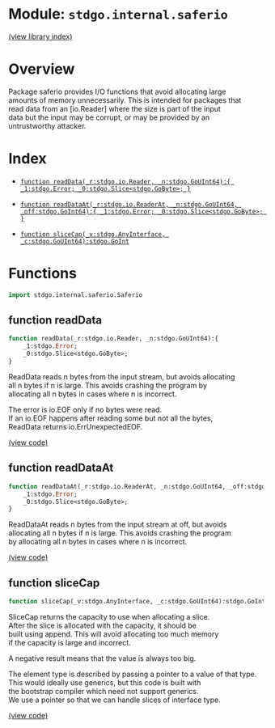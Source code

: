 # Module: `stdgo.internal.saferio`

[(view library index)](../../stdgo.md)


# Overview


Package saferio provides I/O functions that avoid allocating large  
amounts of memory unnecessarily. This is intended for packages that  
read data from an \[io.Reader\] where the size is part of the input  
data but the input may be corrupt, or may be provided by an  
untrustworthy attacker.  



# Index


- [`function readData(_r:stdgo.io.Reader, _n:stdgo.GoUInt64):{
	_1:stdgo.Error;
	_0:stdgo.Slice<stdgo.GoByte>;
}`](<#function-readdata>)

- [`function readDataAt(_r:stdgo.io.ReaderAt, _n:stdgo.GoUInt64, _off:stdgo.GoInt64):{
	_1:stdgo.Error;
	_0:stdgo.Slice<stdgo.GoByte>;
}`](<#function-readdataat>)

- [`function sliceCap(_v:stdgo.AnyInterface, _c:stdgo.GoUInt64):stdgo.GoInt`](<#function-slicecap>)

# Functions


```haxe
import stdgo.internal.saferio.Saferio
```


## function readData


```haxe
function readData(_r:stdgo.io.Reader, _n:stdgo.GoUInt64):{
	_1:stdgo.Error;
	_0:stdgo.Slice<stdgo.GoByte>;
}
```


ReadData reads n bytes from the input stream, but avoids allocating  
all n bytes if n is large. This avoids crashing the program by  
allocating all n bytes in cases where n is incorrect.  



The error is io.EOF only if no bytes were read.  
If an io.EOF happens after reading some but not all the bytes,  
ReadData returns io.ErrUnexpectedEOF.  



[\(view code\)](<./Saferio.hx#L35>)


## function readDataAt


```haxe
function readDataAt(_r:stdgo.io.ReaderAt, _n:stdgo.GoUInt64, _off:stdgo.GoInt64):{
	_1:stdgo.Error;
	_0:stdgo.Slice<stdgo.GoByte>;
}
```


ReadDataAt reads n bytes from the input stream at off, but avoids  
allocating all n bytes if n is large. This avoids crashing the program  
by allocating all n bytes in cases where n is incorrect.  



[\(view code\)](<./Saferio.hx#L71>)


## function sliceCap


```haxe
function sliceCap(_v:stdgo.AnyInterface, _c:stdgo.GoUInt64):stdgo.GoInt
```


SliceCap returns the capacity to use when allocating a slice.  
After the slice is allocated with the capacity, it should be  
built using append. This will avoid allocating too much memory  
if the capacity is large and incorrect.  



A negative result means that the value is always too big.  



The element type is described by passing a pointer to a value of that type.  
This would ideally use generics, but this code is built with  
the bootstrap compiler which need not support generics.  
We use a pointer so that we can handle slices of interface type.  



[\(view code\)](<./Saferio.hx#L115>)



